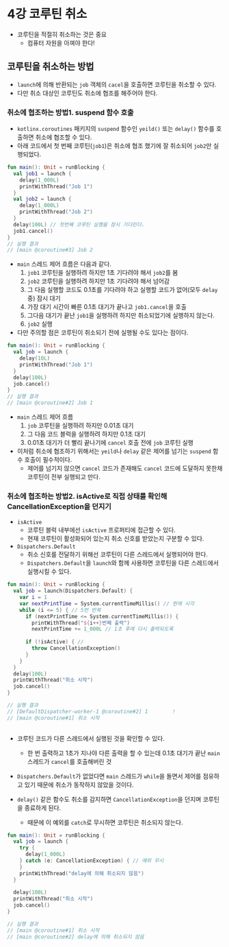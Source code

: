 # 4강 코루틴 취소

- 코루틴을 적절히 취소하는 것은 중요
    - 컴퓨터 자원을 아껴야 한다!

## 코루틴을 취소하는 방법

- `launch`에 의해 반환되는 `job` 객체의 `cacel`을 호출하면 코루틴을 취소할 수 있다.
- 다만 취소 대상인 코루틴도 취소에 협조를 해주어야 한다.

### 취소에 협조하는 방법1. suspend 함수 호출

- `kotlinx.coroutines` 패키지의 `suspend` 함수인 `yeild()` 또는 `delay()` 함수를 호출하면 취소에 협조할 수 있다.
- 아래 코드에서 첫 번째 코루틴(`job1`)은 취소에 협조 했기에 잘 취소되어 `job2`만 실행되었다.

```kotlin
fun main(): Unit = runBlocking {
  val job1 = launch {
    delay(1_000L)
    printWithThread("Job 1")
  }
  val job2 = launch {
    delay(1_000L)
    printWithThread("Job 2")
  }
  delay(100L) // 첫번째 코루틴 실행을 잠시 기다린다.
  job1.cancel()
}
// 실행 결과
// [main @coroutine#3] Job 2
```

- `main` 스레드 제어 흐름은 다음과 같다.
    1. `job1` 코루틴을 실행하려 하지만 1초 기다려야 해서 `job2`를 봄
    2. `job2` 코루틴을 실행하려 하지만 1초 기다려야 해서 넘어감
    3. 그 다음 실행할 코드도 0.1초를 기다려야 하고 실행할 코드가 없어(모두 `delay` 중) 잠시 대기
    4. 가장 대기 시간이 빠른 0.1초 대기가 끝나고 `job1.cancel`을 호출
    5. 그다음 대기가 끝난 `job1`을 실행하려 하지만 취소되었기에 실행하지 않는다.
    6. `job2` 실행
- 다만 주의할 점은 코루틴이 취소되기 전에 실행될 수도 있다는 점이다.

```kotlin
fun main(): Unit = runBlocking {
  val job = launch {
    delay(10L)
    printWithThread("Job 1")
  }
  delay(100L)
  job.cancel()
}
// 실행 결과
// [main @coroutine#2] Job 1
```

- `main` 스레드 제어 흐름
    1. `job` 코루틴을 실행하려 하지만 0.01초 대기
    2. 그 다음 코드 블럭을 실행하려 하지만 0.1초 대기
    3. 0.01초 대기가 더 빨리 끝나기에 `cancel` 호출 전에 `job` 코루틴 실행
- 이처럼 취소에 협조하기 위해서는 `yeild`나 `delay` 같은 제어를 넘기는 `suspend` 함수 호출이 필수적이다.
    - 제어를 넘기지 않으면 `cancel` 코드가 존재해도 `cancel` 코드에 도달하지 못한채 코루틴이 전부 실행되고 만다.

### 취소에 협조하는 방법2. isActive로 직접 상태를 확인해 CancellationException을 던지기

- `isActive`
    - 코루틴 블럭 내부에선 `isActive` 프로퍼티에 접근할 수 있다.
    - 현재 코루틴이 활성화되어 있는지 취소 신호를 받았는지 구분할 수 있다.
- `Dispatchers.Default`
    - 취소 신호를 전달하기 위해선 코루틴이 다른 스레드에서 실행되어야 한다.
    - `Dispatchers.Default`을 `launch`와 함께 사용하면 코루틴을 다른 스레드에서 실행시킬 수 있다.

```kotlin
fun main(): Unit = runBlocking {
  val job = launch(Dispatchers.Default) {
    var i = 1
    var nextPrintTime = System.currentTimeMillis() // 현재 시각
    while (i <= 5) { // 5번 반복
      if (nextPrintTime <= System.currentTimeMillis()) {
        printWithThread("${i++}번째 출력")
        nextPrintTime += 1_000L // 1초 후에 다시 출력되도록
        
      if (!isActive) { //
        throw CancellationException()
      }
    }
  }
  delay(100L)
  printWithThread("취소 시작")
  job.cancel()
}

// 실행 결과
// [DefaultDispatcher-worker-1 @coroutine#2] 1        !
// [main @coroutine#1] 취소 시작
  
```

- 코루틴 코드가 다른 스레드에서 실행된 것을 확인할 수 있다.
    - 한 번 출력하고 1초가 지나야 다른 출력을 할 수 있는데 0.1초 대기가 끝난 `main` 스레드가 `cancel`를 호출해버린 것
- `Dispatchers.Default`가 없었다면 `main` 스레드가 `while`을 돌면서 제어를 점유하고 있기 때문에 취소가 동작하지 않았을 것이다.

- `delay()` 같은 함수도 취소를 감지하면 `CancellationException`을 던지며 코루틴을 종료하게 된다.
    - 때문에 이 예외를 `catch`로 무시하면 코루틴은 취소되지 않는다.

```kotlin
fun main(): Unit = runBlocking {
  val job = launch {
    try {
      delay(1_000L)
    } catch (e: CancellationException) { // 예외 무시
    }
    printWithThread("delay에 의해 취소되지 않음")
  }
  
  delay(100L)
  printWithThread("취소 시작")
  job.cancel()
}

// 실행 결과
// [main @coroutine#1] 취소 시작
// [main @coroutine#2] delay에 의해 취소되지 않음
```
